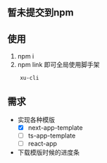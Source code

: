 ## 暂未提交到npm
## 使用
1. npm i
2. npm link
即可全局使用脚手架
```
    xu-cli
```
## 需求
+ 实现各种模版
  + [x] next-app-template
  + [ ] ts-app-template
  + [ ] react-app

+ 下载模版时候的进度条